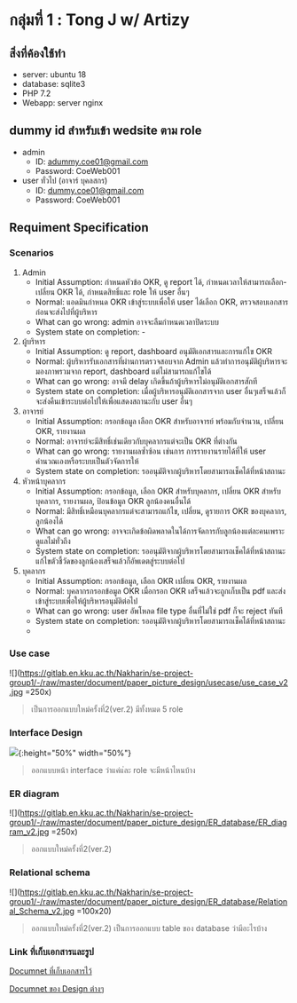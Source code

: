 # กลุ่มที่ 1 : Tong J w/ Artizy

## สิ่งที่ค้องใช้ทำ
* server: ubuntu 18
* database: sqlite3
* PHP 7.2
* Webapp: server nginx  

## dummy id สำหรับเข้า wedsite ตาม role

* admin 
   * ID: adummy.coe01@gmail.com
   * Password: CoeWeb001
* user ทั่วไป (อาจาร์ บุคลสกร)
   * ID: dummy.coe01@gmail.com
   * Password: CoeWeb001

## Requiment Specification

### Scenarios
1. Admin 
   * Initial Assumption: กำหนดหัวข้อ OKR, ดู report ได้, กำหนดเวลาให้สามารถเลือก-เปลี่ยน OKR ได้, กำหนดสิทธิ์และ role ให้ user อื่นๆ
   * Normal: แอดมินกำหนด OKR เข้าสู่ระบบเพื่อให้ user ได้เลือก OKR, ตรวจสอบเอกสารก่อนจะส่งไปที่ผู้บริหาร 
   * What can go wrong: admin อาจจะลืมกำหนดเวลาปิดระบบ
   * System state on completion: -
2. ผู้บริหาร
   * Initial Assumption: ดู report, dashboard อนุมัติเอกสารและการแก้ไข OKR
   * Normal: ผู้บริหารรับเอกสารที่ผ่านการตรวจสอบจาก Admin แล้วทำการอนุมัติผู้บริหารจะมองภาพรวมจาก report, dashboard แต่ไม่สามารถแก้ไขได้ 
   *	What can go wrong: อาจมี delay เกิดขึ้นถ้าผู้บริหารไม่อนุมัติเอกสารสักที
   *	System state on completion: เมื่อผู้บริหารอนุมัติเอกสารจาก user อื่นๆเสร็จแล้วก็จะส่งคืนเข้าระบบต่อไปให้เพื่อแสดงสถานะกับ user อื่นๆ
3. อาจารย์
   *	Initial Assumption: กรอกข้อมูล เลือก OKR สำหรับอาจารย์ พร้อมกับจำนวน, เปลี่ยน OKR, รายงานผล 
   *	Normal: อาจารย์จะมีสิทธิ์เช่นเดียวกับบุคลากรแต่จะเป็น OKR ที่ต่างกัน
   *	What can go wrong:  รายงานผลซ้ำซ้อน เช่นการ การรายงานรายได้ที่ให้ user คำนวณเองหรือระบบเป็นตัวจัดการให้ 
   *	System state on completion: รออนุมัติจากผู้บริหารโดยสามารถเช็คได้ที่หน้าสถานะ
4. หัวหน้าบุคลากร
   *	Initial Assumption: กรอกข้อมูล, เลือก OKR สำหรับบุคลากร, เปลี่ยน OKR สำหรับบุคลากร, รายงานผล, ป้อนข้อมูล OKR ลูกน้องคนอื่นได้ 
   *	Normal: มีสิทธิ์เหมือนบุคลากรแต่จะสามารถแก้ไข, เปลี่ยน, ดูรายการ OKR ของบุคลากร, ลูกน้องได้ 
   *	What can go wrong: อาจจะเกิดข้อผิดพลาดในได้การจัดการกับลูกน้องแต่ละคนเพราะดูแลไม่ทั่วถึง
   *	System state on completion: รออนุมัติจากผู้บริหารโดยสามารถเช็คได้ที่หน้าสถานะ แก้ไขตัวชี้วัดของลูกน้องเสร็จแล้วก็อัพเดตสู่ระบบต่อไป
5. บุคลากร
   *	Initial Assumption: กรอกข้อมูล, เลือก OKR เปลี่ยน OKR, รายงานผล
   *	Normal: บุคลากรกรอกข้อมูล OKR เมื่อกรอก OKR เสร็จแล้วจะถูกเก็บเป็น pdf และส่งเข้าสู่ระบบเพื่อให้ผู้บริหารอนุมัติต่อไป
   *	What can go wrong: user อัพโหลด file type อื่นที่ไม่ใช่ pdf ก็จะ reject ทันที
   *	System state on completion: รออนุมัติจากผู้บริหารโดยสามารถเช็คได้ที่หน้าสถานะ
   *	
### Use case

![](https://gitlab.en.kku.ac.th/Nakharin/se-project-group1/-/raw/master/document/paper_picture_design/usecase/use_case_v2.jpg =250x)

> เป็นการออกแบบใหม่ครั้งที่2(ver.2) มีทั้งหมด 5 role

### Interface Design

![](https://gitlab.en.kku.ac.th/Nakharin/se-project-group1/-/raw/master/document/paper_picture_design/interface_design/interface_v1.png){:height="50%" width="50%"}

> ออกแบบหน้า interface ว่าแค่แ่ละ role จะมีหน้าไหนบ้าง 

### ER diagram

![](https://gitlab.en.kku.ac.th/Nakharin/se-project-group1/-/raw/master/document/paper_picture_design/ER_database/ER_diagram_v2.jpg =250x)

> ออกแบบใหม่ครั้งที่2(ver.2) 

### Relational schema

![](https://gitlab.en.kku.ac.th/Nakharin/se-project-group1/-/raw/master/document/paper_picture_design/ER_database/Relational_Schema_v2.jpg =100x20)

> ออกแบบใหม่ครั้งที่2(ver.2) เป็นการออกแบบ table ของ database ว่ามีอะไรบ้าง

### Link ที่เก็บเอกสารและรูป

[Documnet ที่เก็บเอกสารไว้](https://gitlab.en.kku.ac.th/Nakharin/se-project-group1/-/tree/master/document)

[Documnet ของ Design ต่างๆ](https://gitlab.en.kku.ac.th/Nakharin/se-project-group1/-/tree/master/document/paper_picture_design)


